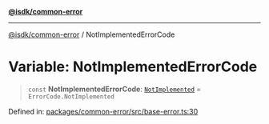 [**@isdk/common-error**](../README.md)

***

[@isdk/common-error](../globals.md) / NotImplementedErrorCode

# Variable: NotImplementedErrorCode

> `const` **NotImplementedErrorCode**: [`NotImplemented`](../enumerations/ErrorCode.md#notimplemented) = `ErrorCode.NotImplemented`

Defined in: [packages/common-error/src/base-error.ts:30](https://github.com/isdk/common-error.js/blob/577bb8389747251b05fc6177a60862a64b029c0d/src/base-error.ts#L30)
